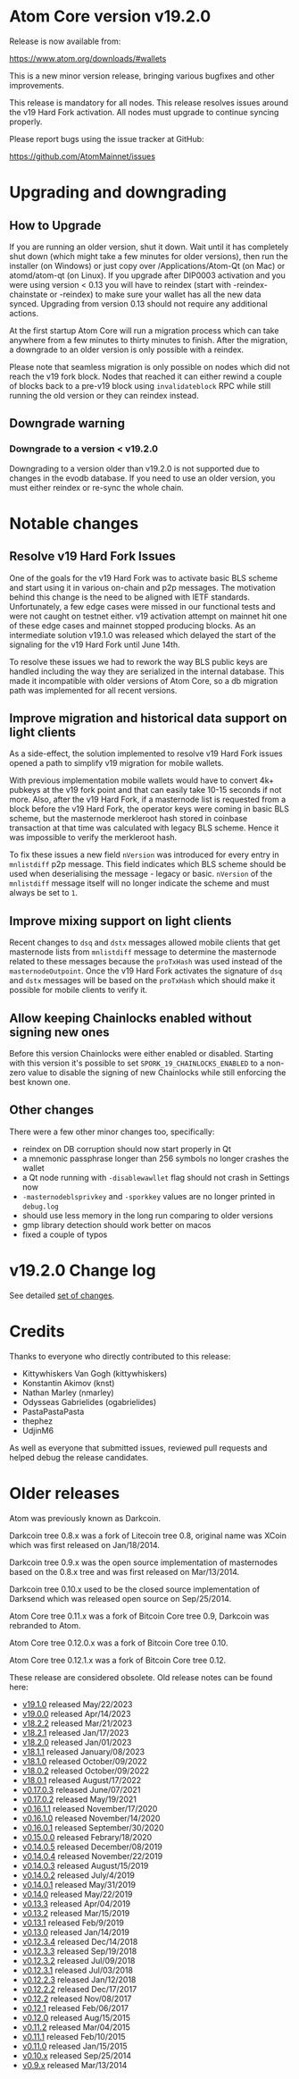 # Atom Core version v19.2.0

Release is now available from:

  <https://www.atom.org/downloads/#wallets>

This is a new minor version release, bringing various bugfixes and other
improvements.

This release is mandatory for all nodes. This release resolves issues around the
v19 Hard Fork activation. All nodes must upgrade to continue syncing properly.

Please report bugs using the issue tracker at GitHub:

  <https://github.com/AtomMainnet/issues>


# Upgrading and downgrading

## How to Upgrade

If you are running an older version, shut it down. Wait until it has completely
shut down (which might take a few minutes for older versions), then run the
installer (on Windows) or just copy over /Applications/Atom-Qt (on Mac) or
atomd/atom-qt (on Linux). If you upgrade after DIP0003 activation and you were
using version < 0.13 you will have to reindex (start with -reindex-chainstate
or -reindex) to make sure your wallet has all the new data synced. Upgrading
from version 0.13 should not require any additional actions.

At the first startup Atom Core will run a migration process which can take
anywhere from a few minutes to thirty minutes to finish. After the migration,
a downgrade to an older version is only possible with a reindex.

Please note that seamless migration is only possible on nodes which did not
reach the v19 fork block. Nodes that reached it can either rewind a couple
of blocks back to a pre-v19 block using `invalidateblock` RPC while still
running the old version or they can reindex instead.

## Downgrade warning

### Downgrade to a version < v19.2.0

Downgrading to a version older than v19.2.0 is not supported due to changes
in the evodb database. If you need to use an older version, you must either
reindex or re-sync the whole chain.

# Notable changes

## Resolve v19 Hard Fork Issues

One of the goals for the v19 Hard Fork was to activate basic BLS scheme and
start using it in various on-chain and p2p messages. The motivation behind this
change is the need to be aligned with IETF standards. Unfortunately, a few edge
cases were missed in our functional tests and were not caught on testnet either.
v19 activation attempt on mainnet hit one of these edge cases and mainnet
stopped producing blocks. As an intermediate solution v19.1.0 was released which
delayed the start of the signaling for the v19 Hard Fork until June 14th.

To resolve these issues we had to rework the way BLS public keys are handled
including the way they are serialized in the internal database. This made it
incompatible with older versions of Atom Core, so a db migration path was
implemented for all recent versions.

## Improve migration and historical data support on light clients

As a side-effect, the solution implemented to resolve v19 Hard Fork issues
opened a path to simplify v19 migration for mobile wallets.

With previous implementation mobile wallets would have to convert 4k+ pubkeys
at the v19 fork point and that can easily take 10-15 seconds if not more.
Also, after the v19 Hard Fork, if a masternode list is requested from a block
before the v19 Hard Fork, the operator keys were coming in basic BLS scheme,
but the masternode merkleroot hash stored in coinbase transaction at that time
was calculated with legacy BLS scheme. Hence it was impossible to verify the
merkleroot hash.

To fix these issues a new field `nVersion` was introduced for every entry in
`mnlistdiff` p2p message. This field indicates which BLS scheme should be used
when deserialising the message - legacy or basic. `nVersion` of the `mnlistdiff`
message itself will no longer indicate the scheme and must always be set to `1`.

## Improve mixing support on light clients

Recent changes to `dsq` and `dstx` messages allowed mobile clients that get
masternode lists from `mnlistdiff` message to determine the masternode related
to these messages because the `proTxHash` was used instead of the
`masternodeOutpoint`. Once the v19 Hard Fork activates the signature of `dsq`
and `dstx` messages will be based on the `proTxHash` which should make it
possible for mobile clients to verify it.

## Allow keeping Chainlocks enabled without signing new ones

Before this version Chainlocks were either enabled or disabled. Starting with
this version it's possible to set `SPORK_19_CHAINLOCKS_ENABLED` to a non-zero
value to disable the signing of new Chainlocks while still enforcing the best
known one.

## Other changes

There were a few other minor changes too, specifically:
- reindex on DB corruption should now start properly in Qt
- a mnemonic passphrase longer than 256 symbols no longer crashes the wallet
- a Qt node running with `-disablewawllet` flag should not crash in Settings now
- `-masternodeblsprivkey` and `-sporkkey` values are no longer printed in
`debug.log`
- should use less memory in the long run comparing to older versions
- gmp library detection should work better on macos
- fixed a couple of typos

# v19.2.0 Change log

See detailed [set of changes](https://github.com/AtomMainnet/compare/v19.1.0...atompay:v19.2.0).

# Credits

Thanks to everyone who directly contributed to this release:

- Kittywhiskers Van Gogh (kittywhiskers)
- Konstantin Akimov (knst)
- Nathan Marley (nmarley)
- Odysseas Gabrielides (ogabrielides)
- PastaPastaPasta
- thephez
- UdjinM6

As well as everyone that submitted issues, reviewed pull requests and helped
debug the release candidates.

# Older releases

Atom was previously known as Darkcoin.

Darkcoin tree 0.8.x was a fork of Litecoin tree 0.8, original name was XCoin
which was first released on Jan/18/2014.

Darkcoin tree 0.9.x was the open source implementation of masternodes based on
the 0.8.x tree and was first released on Mar/13/2014.

Darkcoin tree 0.10.x used to be the closed source implementation of Darksend
which was released open source on Sep/25/2014.

Atom Core tree 0.11.x was a fork of Bitcoin Core tree 0.9,
Darkcoin was rebranded to Atom.

Atom Core tree 0.12.0.x was a fork of Bitcoin Core tree 0.10.

Atom Core tree 0.12.1.x was a fork of Bitcoin Core tree 0.12.

These release are considered obsolete. Old release notes can be found here:

- [v19.1.0](https://github.com/AtomMainnet/blob/master/doc/release-notes/atom/release-notes-19.1.0.md) released May/22/2023
- [v19.0.0](https://github.com/AtomMainnet/blob/master/doc/release-notes/atom/release-notes-19.0.0.md) released Apr/14/2023
- [v18.2.2](https://github.com/AtomMainnet/blob/master/doc/release-notes/atom/release-notes-18.2.2.md) released Mar/21/2023
- [v18.2.1](https://github.com/AtomMainnet/blob/master/doc/release-notes/atom/release-notes-18.2.1.md) released Jan/17/2023
- [v18.2.0](https://github.com/AtomMainnet/blob/master/doc/release-notes/atom/release-notes-18.2.0.md) released Jan/01/2023
- [v18.1.1](https://github.com/AtomMainnet/blob/master/doc/release-notes/atom/release-notes-18.1.1.md) released January/08/2023
- [v18.1.0](https://github.com/AtomMainnet/blob/master/doc/release-notes/atom/release-notes-18.1.0.md) released October/09/2022
- [v18.0.2](https://github.com/AtomMainnet/blob/master/doc/release-notes/atom/release-notes-18.0.2.md) released October/09/2022
- [v18.0.1](https://github.com/AtomMainnet/blob/master/doc/release-notes/atom/release-notes-18.0.1.md) released August/17/2022
- [v0.17.0.3](https://github.com/AtomMainnet/blob/master/doc/release-notes/atom/release-notes-0.17.0.3.md) released June/07/2021
- [v0.17.0.2](https://github.com/AtomMainnet/blob/master/doc/release-notes/atom/release-notes-0.17.0.2.md) released May/19/2021
- [v0.16.1.1](https://github.com/AtomMainnet/blob/master/doc/release-notes/atom/release-notes-0.16.1.1.md) released November/17/2020
- [v0.16.1.0](https://github.com/AtomMainnet/blob/master/doc/release-notes/atom/release-notes-0.16.1.0.md) released November/14/2020
- [v0.16.0.1](https://github.com/AtomMainnet/blob/master/doc/release-notes/atom/release-notes-0.16.0.1.md) released September/30/2020
- [v0.15.0.0](https://github.com/AtomMainnet/blob/master/doc/release-notes/atom/release-notes-0.15.0.0.md) released Febrary/18/2020
- [v0.14.0.5](https://github.com/AtomMainnet/blob/master/doc/release-notes/atom/release-notes-0.14.0.5.md) released December/08/2019
- [v0.14.0.4](https://github.com/AtomMainnet/blob/master/doc/release-notes/atom/release-notes-0.14.0.4.md) released November/22/2019
- [v0.14.0.3](https://github.com/AtomMainnet/blob/master/doc/release-notes/atom/release-notes-0.14.0.3.md) released August/15/2019
- [v0.14.0.2](https://github.com/AtomMainnet/blob/master/doc/release-notes/atom/release-notes-0.14.0.2.md) released July/4/2019
- [v0.14.0.1](https://github.com/AtomMainnet/blob/master/doc/release-notes/atom/release-notes-0.14.0.1.md) released May/31/2019
- [v0.14.0](https://github.com/AtomMainnet/blob/master/doc/release-notes/atom/release-notes-0.14.0.md) released May/22/2019
- [v0.13.3](https://github.com/AtomMainnet/blob/master/doc/release-notes/atom/release-notes-0.13.3.md) released Apr/04/2019
- [v0.13.2](https://github.com/AtomMainnet/blob/master/doc/release-notes/atom/release-notes-0.13.2.md) released Mar/15/2019
- [v0.13.1](https://github.com/AtomMainnet/blob/master/doc/release-notes/atom/release-notes-0.13.1.md) released Feb/9/2019
- [v0.13.0](https://github.com/AtomMainnet/blob/master/doc/release-notes/atom/release-notes-0.13.0.md) released Jan/14/2019
- [v0.12.3.4](https://github.com/AtomMainnet/blob/master/doc/release-notes/atom/release-notes-0.12.3.4.md) released Dec/14/2018
- [v0.12.3.3](https://github.com/AtomMainnet/blob/master/doc/release-notes/atom/release-notes-0.12.3.3.md) released Sep/19/2018
- [v0.12.3.2](https://github.com/AtomMainnet/blob/master/doc/release-notes/atom/release-notes-0.12.3.2.md) released Jul/09/2018
- [v0.12.3.1](https://github.com/AtomMainnet/blob/master/doc/release-notes/atom/release-notes-0.12.3.1.md) released Jul/03/2018
- [v0.12.2.3](https://github.com/AtomMainnet/blob/master/doc/release-notes/atom/release-notes-0.12.2.3.md) released Jan/12/2018
- [v0.12.2.2](https://github.com/AtomMainnet/blob/master/doc/release-notes/atom/release-notes-0.12.2.2.md) released Dec/17/2017
- [v0.12.2](https://github.com/AtomMainnet/blob/master/doc/release-notes/atom/release-notes-0.12.2.md) released Nov/08/2017
- [v0.12.1](https://github.com/AtomMainnet/blob/master/doc/release-notes/atom/release-notes-0.12.1.md) released Feb/06/2017
- [v0.12.0](https://github.com/AtomMainnet/blob/master/doc/release-notes/atom/release-notes-0.12.0.md) released Aug/15/2015
- [v0.11.2](https://github.com/AtomMainnet/blob/master/doc/release-notes/atom/release-notes-0.11.2.md) released Mar/04/2015
- [v0.11.1](https://github.com/AtomMainnet/blob/master/doc/release-notes/atom/release-notes-0.11.1.md) released Feb/10/2015
- [v0.11.0](https://github.com/AtomMainnet/blob/master/doc/release-notes/atom/release-notes-0.11.0.md) released Jan/15/2015
- [v0.10.x](https://github.com/AtomMainnet/blob/master/doc/release-notes/atom/release-notes-0.10.0.md) released Sep/25/2014
- [v0.9.x](https://github.com/AtomMainnet/blob/master/doc/release-notes/atom/release-notes-0.9.0.md) released Mar/13/2014
